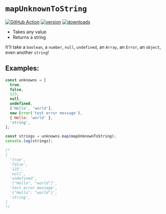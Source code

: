 # `mapUnknownToString`

[![GitHub Action](https://github.com/CharlesStover/charlesstover.com/actions/workflows/unknown2string.yml/badge.svg?branch=main&event=push)](https://github.com/CharlesStover/charlesstover.com/actions/workflows/unknown2string.yml)
[![version](https://img.shields.io/npm/v/unknown2string.svg)](https://www.npmjs.com/package/unknown2string)
[![downloads](https://img.shields.io/npm/dt/unknown2string.svg)](https://www.npmjs.com/package/unknown2string)

- Takes any value
- Returns a string

It'll take a `boolean`, a `number`, `null`, `undefined`, an `Array`, an `Error`,
an `object`, even another `string`!

## Examples:

```js
const unknowns = [
  true,
  false,
  123,
  null,
  undefined,
  ['Hello', 'world'],
  new Error('test error message'),
  { Hello: 'world' },
  'string',
];

const strings = unknowns.map(mapUnknownToString);
console.log(strings);

/*
[
  'true',
  'false',
  '123',
  'null',
  'undefined',
  '["Hello", "world"]',
  'test error message',
  '{"Hello": "world"}',
  'string',
]
*/
```
